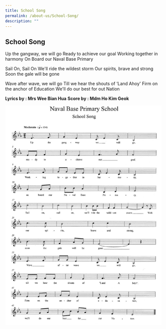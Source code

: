```yaml
---
title: School Song
permalink: /about-us/School-Song/
description: ""
---
```

## School Song

Up the gangway, we will go
Ready to achieve our goal
Working together in harmony
On Board our Naval Base Primary 

Sail On, Sail On
We'll ride the wildest storm
Our spirits, brave and strong
Soon the gale will be gone

Wave after wave, we will go 
Till we hear the shouts of
‘Land Ahoy'
Firm on the anchor of Education
We'll do our best for out Nation

**Lyrics by : Mrs Wee Bian Hua**
**Score by : Mdm Ho Kim Geok**

![](/images/school%20song.jpeg)